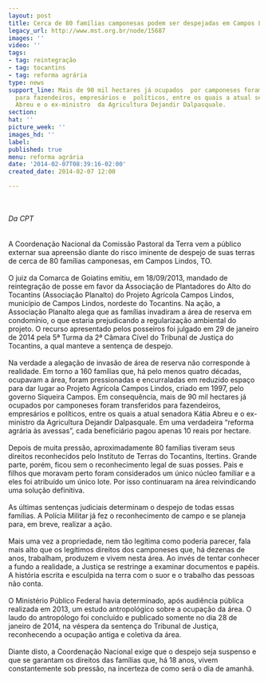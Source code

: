 ```yaml
---
layout: post
title: Cerca de 80 famílias camponesas podem ser despejadas em Campos Lindos (TO)
legacy_url: http://www.mst.org.br/node/15687
images: ''
video: ''
tags:
- tag: reintegração
- tag: tocantins
- tag: reforma agrária
type: news
support_line: Mais de 90 mil hectares já ocupados  por camponeses foram transferidos
  para fazendeiros, empresários e  políticos, entre os quais a atual senadora Kátia
  Abreu e o ex-ministro  da Agricultura Dejandir Dalpasquale.
section: 
hat: ''
picture_week: ''
images_hd: ''
label: 
published: true
menu: reforma agrária
date: '2014-02-07T08:39:16-02:00'
created_date: 2014-02-07 12:00

---
```

<p><br>&nbsp;<br><em>Da CPT<br></em><br><br>A Coordenação Nacional da Comissão Pastoral da Terra vem a público externar sua apreensão diante do risco iminente de despejo de suas terras de cerca de 80 famílias camponesas, em Campos Lindos, TO.<br><br>O juiz da Comarca de Goiatins emitiu, em 18/09/2013, mandado de reintegração de posse em favor da Associação de Plantadores do Alto do Tocantins (Associação Planalto) do Projeto Agrícola Campos Lindos, município de Campos Lindos, nordeste do Tocantins. Na ação, a Associação Planalto alega que as famílias invadiram a área de reserva em condomínio, o que estaria prejudicando a regularização ambiental do projeto. O recurso apresentado pelos posseiros foi julgado em 29 de janeiro de 2014 pela 5ª Turma da 2ª Câmara Cível do Tribunal de Justiça do Tocantins, a qual manteve a sentença de despejo.<br><br>Na verdade a alegação de invasão de área de reserva não corresponde à realidade. Em torno a 160 famílias que, há pelo menos quatro décadas, ocupavam a área, foram pressionadas e encurraladas em reduzido espaço para dar lugar ao Projeto Agrícola Campos Lindos, criado em 1997, pelo governo Siqueira Campos. Em consequência, mais de 90 mil hectares já ocupados por camponeses foram transferidos para fazendeiros, empresários e políticos, entre os quais a atual senadora Kátia Abreu e o ex-ministro da Agricultura Dejandir Dalpasquale. Em uma verdadeira “reforma agrária às avessas”, cada beneficiário pagou apenas 10 reais por hectare.<br><br>Depois de muita pressão, aproximadamente 80 famílias tiveram seus direitos reconhecidos pelo Instituto de Terras do Tocantins, Itertins. Grande parte, porém, ficou sem o reconhecimento legal de suas posses. Pais e filhos que moravam perto foram considerados um único núcleo familiar e a eles foi atribuído um único lote. Por isso continuaram na área reivindicando uma solução definitiva.<br><br>As últimas sentenças judiciais determinam o despejo de todas essas famílias. A Polícia Militar já fez o reconhecimento de campo e se planeja para, em breve, realizar a ação.<br><br>Mais uma vez a propriedade, nem tão legítima como poderia parecer, fala mais alto que os legítimos direitos dos camponeses que, há dezenas de anos, trabalham, produzem e vivem nesta área. Ao invés de tentar conhecer a fundo a realidade, a Justiça se restringe a examinar documentos e papéis. A história escrita e esculpida na terra com o suor e o trabalho das pessoas não conta.<br><br>O Ministério Público Federal havia determinado, após audiência pública realizada em 2013, um estudo antropológico sobre a ocupação da área. O laudo do antropólogo foi concluído e publicado somente no dia 28 de janeiro de 2014, na véspera da sentença do Tribunal de Justiça, reconhecendo a ocupação antiga e coletiva da área.<br><br>Diante disto, a Coordenação Nacional exige que o despejo seja suspenso e que se garantam os direitos das famílias que, há 18 anos, vivem constantemente sob pressão, na incerteza de como será o dia de amanhã. </p><p>&nbsp;</p>
